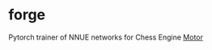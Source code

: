 # forge
Pytorch trainer of NNUE networks for Chess Engine [Motor](https://github.com/martinnovaak/motor)
